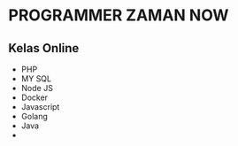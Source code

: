 # PROGRAMMER ZAMAN NOW


## Kelas Online
- PHP
- MY SQL
- Node JS
- Docker
- Javascript
- Golang
- Java
- 